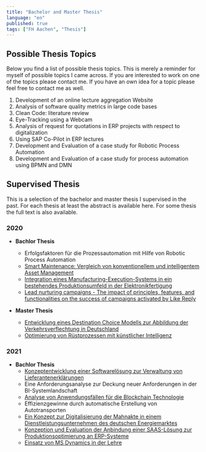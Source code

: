 ```yaml
---
title: "Bachelor and Master Thesis"
language: "en"
published: true
tags: ["FH Aachen", "Thesis"]
---
```


## Possible Thesis Topics

Below you find a list of possible thesis topics. This is merely a reminder for
myself of possible topics I came across. If you are interested to work on one
of the topics please contact me. If you have an own idea for a topic please feel
free to contact me as well.

1. Development of an online lecture aggregation Website
1. Analysis of software quality metrics in large code bases
1. Clean Code: literature review
1. Eye-Tracking using a Webcam
1. Analysis of request for quotations in ERP projects with respect to digitalization
1. Using SAP Co-Pilot in ERP lectures
1. Development and Evaluation of a case study for Robotic Process Automation
1. Development and Evaluation of a case study for process automation using
BPMN and DMN

## Supervised Thesis

This is a selection of the bachelor and master thesis I supervised in the past.
For each thesis at least the abstract is available here. For some thesis
the full text is also available.

### 2020

- __Bachlor Thesis__
  - Erfolgsfaktoren für die Prozessautomation mit Hilfe von
Robotic Process Automation
  - [Smart Maintenance: Vergleich von konventionellem und intelligentem
Asset Management](/teaching/smart_maintenance)
  - [Integration eines Manufacturing-Execution-Systems in ein bestehendes
Produktionsumfeld in der Elektronikfertigung](/teaching/mes_elektronikfertigung)
  - [Lead nurturing campaigns - The impact of principles, features, and
functionalities on the success of campaigns activated by Like Reply](/teaching/lead_nurturing)

- __Master Thesis__
  - [Entwicklung eines Destination Choice Modells zur Abbildung der
  Verkehrsverflechtung in Deutschland](/teaching/verkehrsmodell)
  - [Optimierung von Rüstprozessen mit künstlicher Intelligenz](/teaching/ruesten_mit_ki)

### 2021

- __Bachlor Thesis__
  - [Konzeptentwicklung einer Softwarelösung zur Verwaltung von Lieferantenerklärungen](/teaching/lieferantenerklaerung)
  - Eine Anforderungsanalyse zur Deckung neuer Anforderungen in der BI-Systemlandschaft
  - [Analyse von Anwendungsfällen für die Blockchain Technologie](/teaching/blockchain_use_cases)
  - Effizienzgewinne durch automatische Erstellung von Autotransporten
  - [Ein Konzept zur Digitalisierung der Mahnakte in einem Dienstleistungsunternehmen des deutschen Energiemarktes](/teaching/mahnakte.md)
  - [Konzeption und Evaluation der Anbindung einer SAAS-Lösung zur Produktionsoptimierung an ERP-Systeme](/teaching/erp_oee.md)
  - [Einsatz von MS Dynamics in der Lehre](/teaching/ms_dynamics_lehre)
